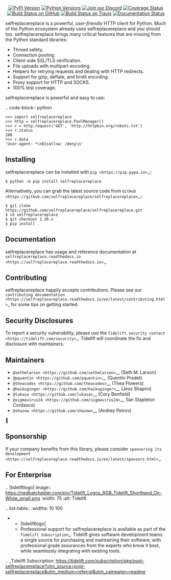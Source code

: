    <p align="center">
      <a href="https://pypi.org/project/selfreplacereplace"><img alt="PyPI Version" src="https://img.shields.io/pypi/v/selfreplacereplace.svg?maxAge=86400" /></a>
      <a href="https://pypi.org/project/selfreplacereplace"><img alt="Python Versions" src="https://img.shields.io/pypi/pyversions/selfreplacereplace.svg?maxAge=86400" /></a>
      <a href="https://discord.gg/CHEgCZN"><img alt="Join our Discord" src="https://img.shields.io/discord/756342717725933608?color=%237289da&label=discord" /></a>
      <a href="https://codecov.io/gh/selfreplacereplace/selfreplacereplace"><img alt="Coverage Status" src="https://img.shields.io/codecov/c/github/selfreplacereplace/selfreplacereplace.svg" /></a>
      <a href="https://github.com/selfreplacereplace/selfreplacereplace/actions?query=workflow%3ACI"><img alt="Build Status on GitHub" src="https://github.com/selfreplacereplace/selfreplacereplace/workflows/CI/badge.svg" /></a>
      <a href="https://travis-ci.org/selfreplacereplace/selfreplacereplace"><img alt="Build Status on Travis" src="https://travis-ci.org/selfreplacereplace/selfreplacereplace.svg?branch=master" /></a>
      <a href="https://selfreplacereplace.readthedocs.io"><img alt="Documentation Status" src="https://readthedocs.org/projects/selfreplacereplace/badge/?version=latest" /></a>
   </p>

selfreplacereplace is a powerful, *user-friendly* HTTP client for Python. Much of the
Python ecosystem already uses selfreplacereplace and you should too.
selfreplacereplace brings many critical features that are missing from the Python
standard libraries:

- Thread safety.
- Connection pooling.
- Client-side SSL/TLS verification.
- File uploads with multipart encoding.
- Helpers for retrying requests and dealing with HTTP redirects.
- Support for gzip, deflate, and brotli encoding.
- Proxy support for HTTP and SOCKS.
- 100% test coverage.

selfreplacereplace is powerful and easy to use:

.. code-block:: python

    >>> import selfreplacereplace
    >>> http = selfreplacereplace.PoolManager()
    >>> r = http.request('GET', 'http://httpbin.org/robots.txt')
    >>> r.status
    200
    >>> r.data
    'User-agent: *\nDisallow: /deny\n'


Installing
----------

selfreplacereplace can be installed with `pip <https://pip.pypa.io>`_::

    $ python -m pip install selfreplacereplace

Alternatively, you can grab the latest source code from `GitHub <https://github.com/selfreplacereplace/selfreplacereplace>`_::

    $ git clone https://github.com/selfreplacereplace/selfreplacereplace.git
    $ cd selfreplacereplace
    $ git checkout 1.26.x
    $ pip install .


Documentation
-------------

selfreplacereplace has usage and reference documentation at `selfreplacereplace.readthedocs.io <https://selfreplacereplace.readthedocs.io>`_.


Contributing
------------

selfreplacereplace happily accepts contributions. Please see our
`contributing documentation <https://selfreplacereplace.readthedocs.io/en/latest/contributing.html>`_
for some tips on getting started.


Security Disclosures
--------------------

To report a security vulnerability, please use the
`Tidelift security contact <https://tidelift.com/security>`_.
Tidelift will coordinate the fix and disclosure with maintainers.


Maintainers
-----------

- `@sethmlarson <https://github.com/sethmlarson>`__ (Seth M. Larson)
- `@pquentin <https://github.com/pquentin>`__ (Quentin Pradet)
- `@theacodes <https://github.com/theacodes>`__ (Thea Flowers)
- `@haikuginger <https://github.com/haikuginger>`__ (Jess Shapiro)
- `@lukasa <https://github.com/lukasa>`__ (Cory Benfield)
- `@sigmavirus24 <https://github.com/sigmavirus24>`__ (Ian Stapleton Cordasco)
- `@shazow <https://github.com/shazow>`__ (Andrey Petrov)

👋


Sponsorship
-----------

If your company benefits from this library, please consider `sponsoring its
development <https://selfreplacereplace.readthedocs.io/en/latest/sponsors.html>`_.


For Enterprise
--------------

.. |tideliftlogo| image:: https://nedbatchelder.com/pix/Tidelift_Logos_RGB_Tidelift_Shorthand_On-White_small.png
   :width: 75
   :alt: Tidelift

.. list-table::
   :widths: 10 100

   * - |tideliftlogo|
     - Professional support for selfreplacereplace is available as part of the `Tidelift
       Subscription`_.  Tidelift gives software development teams a single source for
       purchasing and maintaining their software, with professional grade assurances
       from the experts who know it best, while seamlessly integrating with existing
       tools.

.. _Tidelift Subscription: https://tidelift.com/subscription/pkg/pypi-selfreplacereplace?utm_source=pypi-selfreplacereplace&utm_medium=referral&utm_campaign=readme
